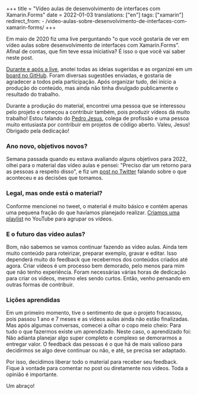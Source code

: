 +++
title = "Vídeo aulas de desenvolvimento de interfaces com Xamarin.Forms"
date = 2022-01-03
translations: ["en"]
tags: ["xamarin"]
redirect_from:
    - /video-aulas-sobre-desenvolvimento-de-interfaces-com-xamarin-forms/
+++

<p class="intro"><span class="dropcap">E</span>m maio de 2020 fiz uma live perguntando "o que você gostaria de ver em vídeo aulas sobre desenvolvimento de interfaces com Xamarin.Forms". Afinal de contas, que fim teve essa iniciativa? É isso o que você vai saber neste post.</p>

[Durante e após a live][live], anotei todas as ideias sugeridas e as organizei em um [board no GitHub][board]. Foram diversas sugestões enviadas, e gostaria de agradecer a todos pela participação. Após organizar tudo, dei início a produção do conteúdo, mas ainda não tinha divulgado publicamente o resultado do trabalho.

Durante a produção do material, encontrei uma pessoa que se interessou pelo projeto e começou a contribuir também, pois produzir vídeos dá muito trabalho! Estou falando do [Pedro Jesus][pictos], colega de profissão e uma pessoa muito entusiasta por contribuir em projetos de código aberto. Valeu, Jesus! Obrigado pela dedicação!

### Ano novo, objetivos novos?
Semana passada quando eu estava avaliando alguns objetivos para 2022, olhei para o material das vídeo aulas e pensei: "Preciso dar um retorno para as pessoas a respeito disso", e fiz um [post no Twitter][post-twitter] falando sobre o que aconteceu e as decisões que tomamos.

### Legal, mas onde está o material?
Conforme mencionei no tweet, o material é muito básico e contém apenas uma pequena fração do que havíamos planejado realizar. [Criamos uma playlist][playlist] no YouTube para agrupar os vídeos.

### E o futuro das vídeo aulas?
Bom, não sabemos se vamos continuar fazendo as vídeo aulas. Ainda tem muito conteúdo para roteirizar, preparar exemplo, gravar e editar. Isso dependerá muito do feedback que recebermos dos conteúdos criados até agora. Criar vídeos é um processo bem demorado, pelo menos para mim que não tenho experiência. Foram necessárias várias horas de dedicação para criar os vídeos, mesmo eles sendo curtos. Então, venho pensando em outras formas de contribuir.

### Lições aprendidas
Em um primeiro momento, tive o sentimento de que o projeto fracassou, pois passou 1 ano e 7 meses e as vídeos aulas ainda não estão finalizadas. Mas após algumas conversas, comecei a olhar o copo meio cheio: Para tudo o que fazermos existe um aprendizado. Neste caso, o aprendizado foi: Não adianta planejar algo super completo e complexo se demorarmos a entregar valor. O feedback das pessoas é o que há de mais valioso para decidirmos se algo deve continuar ou não, e até, se precisa ser adaptado.

Por isso, decidimos liberar todo o material para receber seu feedback. Fique à vontade para comentar no post ou diretamente nos vídeos. Toda a opinião é importante.

Um abraço!

[live]:         https://www.youtube.com/watch?v=HXikHeDZ1B4
[board]:        https://github.com/ionixjunior/Curso-Interfaces-XamarinForms/projects/1
[pictos]:       https://github.com/pictos
[post-twitter]: https://twitter.com/ionixjunior/status/1476642603550576647
[playlist]:     https://www.youtube.com/watch?v=kjtEKfvon2k&list=PL6M6J_6V_um-KSpOC9uNt2DIWaawy1TjT